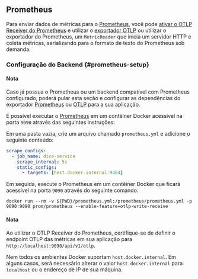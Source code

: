 ## Prometheus

Para enviar dados de métricas para o [Prometheus](https://prometheus.io/), você pode
[ativar o OTLP Receiver do Prometheus](https://prometheus.io/docs/prometheus/latest/feature_flags/#otlp-receiver)
e utilizar o [exportador OTLP](#otlp) ou utilizar o exportador do Prometheus, um `MetricReader` que inicia um servidor HTTP e coleta métricas, serializando para o formato de texto do Prometheus sob demanda.

### Configuração do Backend {#prometheus-setup}

<div class="alert alert-info" role="alert"><h4 class="alert-heading">Nota</h4>

Caso já possua o Prometheus ou um backend compatível com Prometheus configurado, poderá pular esta seção e configurar as dependências do exportador [Prometheus](#prometheus-dependencies) ou [OTLP](#otlp-dependencies) para a sua aplicação.

</div>

É possível executar o [Prometheus](https://prometheus.io) em um contêiner Docker acessível na porta `9090` através das seguintes instruções:

Em uma pasta vazia, crie um arquivo chamado `prometheus.yml` e adicione o seguinte conteúdo:

```yaml
scrape_configs:
  - job_name: dice-service
    scrape_interval: 5s
    static_configs:
      - targets: [host.docker.internal:9464]
```

Em seguida, execute o Prometheus em um contêiner Docker que ficará acessível na porta `9090` através do seguinte comando:

```shell
docker run --rm -v ${PWD}/prometheus.yml:/prometheus/prometheus.yml -p 9090:9090 prom/prometheus --enable-feature=otlp-write-receive
```

<div class="alert alert-info" role="alert"><h4 class="alert-heading">Nota</h4>

Ao utilizar o OTLP Receiver do Prometheus, certifique-se de definir o endpoint OTLP das métricas em sua aplicação para `http://localhost:9090/api/v1/otlp`.

Nem todos os ambientes Docker suportam `host.docker.internal`. Em alguns casos, será necessário alterar o valor `host.docker.internal` para `localhost` ou o endereço de IP de sua máquina.

</div>
